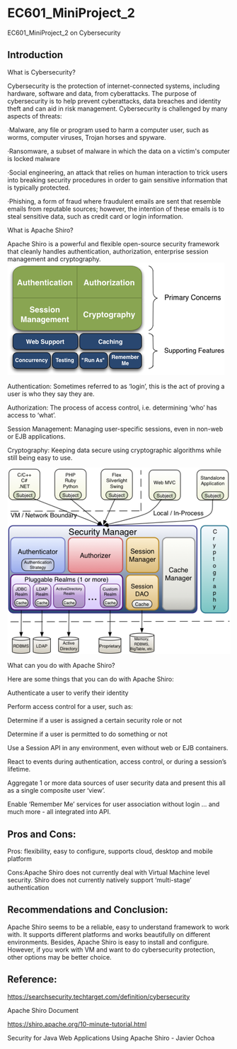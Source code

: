 # EC601_MiniProject_2
EC601_MiniProject_2 on Cybersecurity

## Introduction

What is Cybersecurity?

Cybersecurity is the protection of internet-connected systems, including hardware, software and data, from cyberattacks. The purpose of cybersecurity is to help prevent cyberattacks, data breaches and identity theft and can aid in risk management. Cybersecurity is challenged by many aspects of threats:

·Malware, any file or program used to harm a computer user, such as worms, computer viruses, Trojan horses and spyware.

·Ransomware, a subset of malware in which the data on a victim's computer is locked malware

·Social engineering, an attack that relies on human interaction to trick users into breaking security procedures in order to gain sensitive information that is typically protected.

·Phishing, a form of fraud where fraudulent emails are sent that resemble emails from reputable sources; however, the intention of these emails is to steal sensitive data, such as credit card or login information.

What is Apache Shiro?

Apache Shiro is a powerful and flexible open-source security framework that cleanly handles authentication, authorization, enterprise session management and cryptography.
![Features](/ShiroFeatures.png)

Authentication: Sometimes referred to as ‘login’, this is the act of proving a user is who they say they are. 

Authorization: The process of access control, i.e. determining ‘who’ has access to ‘what’. 

Session Management: Managing user-specific sessions, even in non-web or EJB applications. 

Cryptography: Keeping data secure using cryptographic algorithms while still being easy to use. 

![Architecture](/ShiroArchitecture.png)

What can you do with Apache Shiro?

Here are some things that you can do with Apache Shiro:

Authenticate a user to verify their identity

Perform access control for a user, such as:

  Determine if a user is assigned a certain security role or not
  
  Determine if a user is permitted to do something or not
  
  Use a Session API in any environment, even without web or EJB containers.
  
  React to events during authentication, access control, or during a session’s lifetime.
  
  Aggregate 1 or more data sources of user security data and present this all as a single composite user ‘view’.
  
  Enable ‘Remember Me’ services for user association without login
  …
  and much more - all integrated into API.


## Pros and Cons:

Pros: flexibility, easy to configure, supports cloud, desktop and mobile platform

Cons:Apache Shiro does not currently deal with Virtual Machine level security. Shiro does not currently natively support ‘multi-stage’ authentication

## Recommendations and Conclusion:

Apache Shiro seems to be a reliable, easy to understand framework to work with. It supports different platforms and works beautifully on different environments. Besides, Apache Shiro is easy to install and configure. However, if you work with VM and want to do cybersecurity protection, other options may be better choice.


## Reference:

https://searchsecurity.techtarget.com/definition/cybersecurity

Apache Shiro Document

https://shiro.apache.org/10-minute-tutorial.html

Security for Java Web Applications Using Apache Shiro - Javier Ochoa
